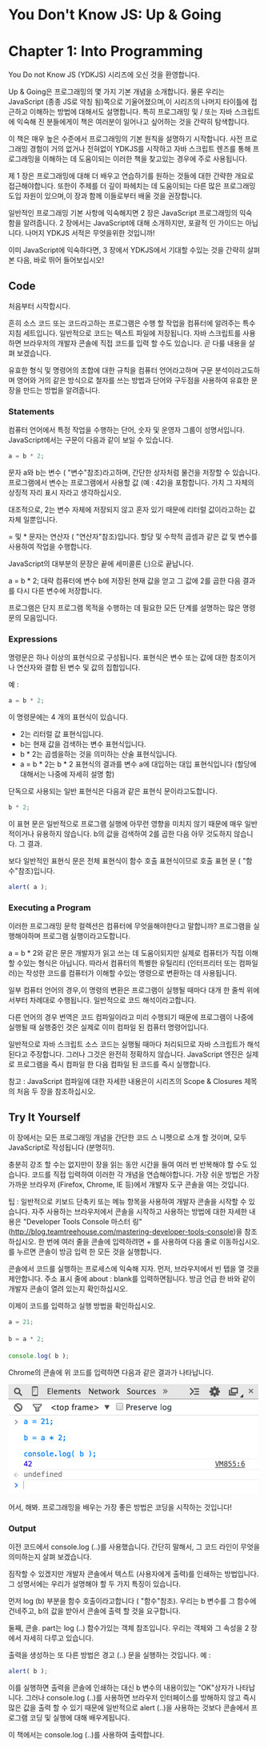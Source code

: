 # You Don't Know JS: Up & Going
# Chapter 1: Into Programming

You Do not Know JS (YDKJS) 시리즈에 오신 것을 환영합니다.

Up & Going은 프로그래밍의 몇 가지 기본 개념을 소개합니다. 물론 우리는 JavaScript (종종 JS로 약칭 됨)쪽으로 기울어졌으며,이 시리즈의 나머지 타이틀에 접근하고 이해하는 방법에 대해서도 설명합니다. 특히 프로그래밍 및 / 또는 자바 스크립트에 익숙해 진 분들에게이 책은 여러분이 일어나고 싶어하는 것을 간략히 탐색합니다.

이 책은 매우 높은 수준에서 프로그래밍의 기본 원칙을 설명하기 시작합니다. 사전 프로그래밍 경험이 거의 없거나 전혀없이 YDKJS를 시작하고 자바 스크립트 렌즈를 통해 프로그래밍을 이해하는 데 도움이되는 이러한 책을 찾고있는 경우에 주로 사용됩니다.

제 1 장은 프로그래밍에 대해 더 배우고 연습하기를 원하는 것들에 대한 간략한 개요로 접근해야합니다. 또한이 주제를 더 깊이 파헤치는 데 도움이되는 다른 많은 프로그래밍 도입 자원이 있으며,이 장과 함께 이들로부터 배울 것을 권장합니다.

일반적인 프로그래밍 기본 사항에 익숙해지면 2 장은 JavaScript 프로그래밍의 익숙 함을 알려줍니다. 2 장에서는 JavaScript에 대해 소개하지만, 포괄적 인 가이드는 아닙니다. 나머지 YDKJS 서적은 무엇을위한 것입니까!

이미 JavaScript에 익숙하다면, 3 장에서 YDKJS에서 기대할 수있는 것을 간략히 살펴본 다음, 바로 뛰어 들어보십시오!

## Code

처음부터 시작합시다.

흔히 소스 코드 또는 코드라고하는 프로그램은 수행 할 작업을 컴퓨터에 알려주는 특수 지침 세트입니다. 일반적으로 코드는 텍스트 파일에 저장됩니다. 자바 스크립트를 사용하면 브라우저의 개발자 콘솔에 직접 코드를 입력 할 수도 있습니다. 곧 다룰 내용을 살펴 보겠습니다.

유효한 형식 및 명령어의 조합에 대한 규칙을 컴퓨터 언어라고하며 구문 분석이라고도하며 영어와 거의 같은 방식으로 철자를 쓰는 방법과 단어와 구두점을 사용하여 유효한 문장을 만드는 방법을 알려줍니다.

### Statements

컴퓨터 언어에서 특정 작업을 수행하는 단어, 숫자 및 운영자 그룹이 성명서입니다. JavaScript에서는 구문이 다음과 같이 보일 수 있습니다.

```js
a = b * 2;
```

문자 a와 b는 변수 ( "변수"참조)라고하며, 간단한 상자처럼 물건을 저장할 수 있습니다. 프로그램에서 변수는 프로그램에서 사용할 값 (예 : 42)을 포함합니다. 가치 그 자체의 상징적 자리 표시 자라고 생각하십시오.

대조적으로, 2는 변수 자체에 저장되지 않고 혼자 있기 때문에 리터럴 값이라고하는 값 자체 일뿐입니다.

= 및 * 문자는 연산자 ( "연산자"참조)입니다. 할당 및 수학적 곱셈과 같은 값 및 변수를 사용하여 작업을 수행합니다.

JavaScript의 대부분의 문장은 끝에 세미콜론 (;)으로 끝납니다.

a = b * 2; 대략 컴퓨터에 변수 b에 저장된 현재 값을 얻고 그 값에 2를 곱한 다음 결과를 다시 다른 변수에 저장합니다.

프로그램은 단지 프로그램 목적을 수행하는 데 필요한 모든 단계를 설명하는 많은 명령문의 모음입니다.

### Expressions

명령문은 하나 이상의 표현식으로 구성됩니다. 표현식은 변수 또는 값에 대한 참조이거나 연산자와 결합 된 변수 및 값의 집합입니다.

예 :

```js
a = b * 2;
```

이 명령문에는 4 개의 표현식이 있습니다.

* 2는 리터럴 값 표현식입니다.
* b는 현재 값을 검색하는 변수 표현식입니다.
* b * 2는 곱셈을하는 것을 의미하는 산술 표현식입니다.
* a = b * 2는 b * 2 표현식의 결과를 변수 a에 대입하는 대입 표현식입니다 (할당에 대해서는 나중에 자세히 설명 함)

단독으로 사용되는 일반 표현식은 다음과 같은 표현식 문이라고도합니다.

```js
b * 2;
```

이 표현 문은 일반적으로 프로그램 실행에 아무런 영향을 미치지 않기 때문에 매우 일반적이거나 유용하지 않습니다. b의 값을 검색하여 2를 곱한 다음 아무 것도하지 않습니다. 그 결과.

보다 일반적인 표현식 문은 전체 표현식이 함수 호출 표현식이므로 호출 표현 문 ( "함수"참조)입니다.

```js
alert( a );
```

### Executing a Program

이러한 프로그래밍 문학 컬렉션은 컴퓨터에 무엇을해야한다고 말합니까? 프로그램을 실행해야하며 프로그램 실행이라고도합니다.

a = b * 2와 같은 문은 개발자가 읽고 쓰는 데 도움이되지만 실제로 컴퓨터가 직접 이해할 수있는 형식은 아닙니다. 따라서 컴퓨터의 특별한 유틸리티 (인터프리터 또는 컴파일러)는 작성한 코드를 컴퓨터가 이해할 수있는 명령으로 변환하는 데 사용됩니다.

일부 컴퓨터 언어의 경우,이 명령의 변환은 프로그램이 실행될 때마다 대개 한 줄씩 위에서부터 차례대로 수행됩니다. 일반적으로 코드 해석이라고합니다.

다른 언어의 경우 번역은 코드 컴파일이라고 미리 수행되기 때문에 프로그램이 나중에 실행될 때 실행중인 것은 실제로 이미 컴파일 된 컴퓨터 명령어입니다.

일반적으로 자바 스크립트 소스 코드는 실행될 때마다 처리되므로 자바 스크립트가 해석된다고 주장합니다. 그러나 그것은 완전히 정확하지 않습니다. JavaScript 엔진은 실제로 프로그램을 즉시 컴파일 한 다음 컴파일 된 코드를 즉시 실행합니다.

참고 : JavaScript 컴파일에 대한 자세한 내용은이 시리즈의 Scope & Closures 제목의 처음 두 장을 참조하십시오.

## Try It Yourself

이 장에서는 모든 프로그래밍 개념을 간단한 코드 스 니펫으로 소개 할 것이며, 모두 JavaScript로 작성됩니다 (분명히!).

충분히 강조 할 수는 없지만이 장을 읽는 동안 시간을 ​​들여 여러 번 반복해야 할 수도 있습니다. 코드를 직접 입력하여 이러한 각 개념을 연습해야합니다. 가장 쉬운 방법은 가장 가까운 브라우저 (Firefox, Chrome, IE 등)에서 개발자 도구 콘솔을 여는 것입니다.

팁 : 일반적으로 키보드 단축키 또는 메뉴 항목을 사용하여 개발자 콘솔을 시작할 수 있습니다. 자주 사용하는 브라우저에서 콘솔을 시작하고 사용하는 방법에 대한 자세한 내용은 "Developer Tools Console 마스터 링"(http://blog.teamtreehouse.com/mastering-developer-tools-console)을 참조하십시오. 한 번에 여러 줄을 콘솔에 입력하려면 <shift> + <enter>를 사용하여 다음 줄로 이동하십시오. <enter>를 누르면 콘솔이 방금 입력 한 모든 것을 실행합니다.

콘솔에서 코드를 실행하는 프로세스에 익숙해 지자. 먼저, 브라우저에서 빈 탭을 열 것을 제안합니다. 주소 표시 줄에 about : blank를 입력하면됩니다. 방금 언급 한 바와 같이 개발자 콘솔이 열려 있는지 확인하십시오.

이제이 코드를 입력하고 실행 방법을 확인하십시오.

```js
a = 21;

b = a * 2;

console.log( b );
```

Chrome의 콘솔에 위 코드를 입력하면 다음과 같은 결과가 나타납니다.

<img src="fig1.png" width="500">

어서, 해봐. 프로그래밍을 배우는 가장 좋은 방법은 코딩을 시작하는 것입니다!

### Output

이전 코드에서 console.log (..)를 사용했습니다. 간단히 말해서, 그 코드 라인이 무엇을 의미하는지 살펴 보겠습니다.

짐작할 수 있겠지만 개발자 콘솔에서 텍스트 (사용자에게 출력)를 인쇄하는 방법입니다. 그 성명서에는 우리가 설명해야 할 두 가지 특징이 있습니다.

먼저 log (b) 부분을 함수 호출이라고합니다 ( "함수"참조). 우리는 b 변수를 그 함수에 건네주고, b의 값을 받아서 콘솔에 출력 할 것을 요구합니다.

둘째, 콘솔. part는 log (..) 함수가있는 객체 참조입니다. 우리는 객체와 그 속성을 2 장에서 자세히 다루고 있습니다.

출력을 생성하는 또 다른 방법은 경고 (..) 문을 실행하는 것입니다. 예 :

```js
alert( b );
```

이를 실행하면 출력을 콘솔에 인쇄하는 대신 b 변수의 내용이있는 "OK"상자가 나타납니다. 그러나 console.log (..)를 사용하면 브라우저 인터페이스를 방해하지 않고 즉시 많은 값을 출력 할 수 있기 때문에 일반적으로 alert (..)을 사용하는 것보다 콘솔에서 프로그램 코딩 및 실행에 대해 배우게됩니다.

이 책에서는 console.log (..)를 사용하여 출력합니다.

